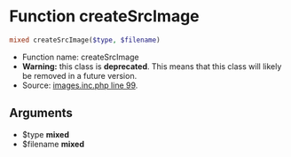 Function createSrcImage
===========================





```php
mixed createSrcImage($type, $filename)
```

* Function name: createSrcImage
* **Warning:** this class is **deprecated**. This means that this class will likely be removed in a future version.
* Source: [images.inc.php line 99](https://github.com/PrestaShop/PrestaShop/blob/1.5.0.9/images.inc.php#L99).

Arguments
---------

* $type **mixed**
* $filename **mixed**

